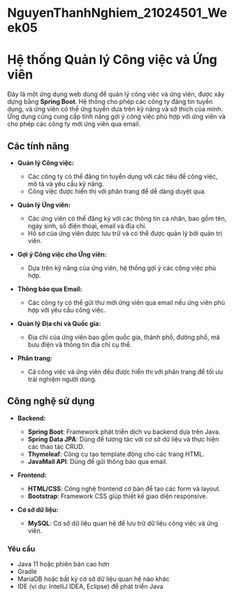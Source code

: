 # NguyenThanhNghiem_21024501_Week05

# Hệ thống Quản lý Công việc và Ứng viên

Đây là một ứng dụng web dùng để quản lý công việc và ứng viên, được xây dựng bằng **Spring Boot**. Hệ thống cho phép các công ty đăng tin tuyển dụng, và ứng viên có thể ứng tuyển dựa trên kỹ năng và sở thích của mình. Ứng dụng cũng cung cấp tính năng gợi ý công việc phù hợp với ứng viên và cho phép các công ty mời ứng viên qua email.

## Các tính năng

- **Quản lý Công việc:**
  - Các công ty có thể đăng tin tuyển dụng với các tiêu đề công việc, mô tả và yêu cầu kỹ năng.
  - Công việc được hiển thị với phân trang để dễ dàng duyệt qua.

- **Quản lý Ứng viên:**
  - Các ứng viên có thể đăng ký với các thông tin cá nhân, bao gồm tên, ngày sinh, số điện thoại, email và địa chỉ.
  - Hồ sơ của ứng viên được lưu trữ và có thể được quản lý bởi quản trị viên.

- **Gợi ý Công việc cho Ứng viên:**
  - Dựa trên kỹ năng của ứng viên, hệ thống gợi ý các công việc phù hợp.

- **Thông báo qua Email:**
  - Các công ty có thể gửi thư mời ứng viên qua email nếu ứng viên phù hợp với yêu cầu công việc.

- **Quản lý Địa chỉ và Quốc gia:**
  - Địa chỉ của ứng viên bao gồm quốc gia, thành phố, đường phố, mã bưu điện và thông tin địa chỉ cụ thể.

- **Phân trang:**
  - Cả công việc và ứng viên đều được hiển thị với phân trang để tối ưu trải nghiệm người dùng.

## Công nghệ sử dụng

- **Backend:**
  - **Spring Boot**: Framework phát triển dịch vụ backend dựa trên Java.
  - **Spring Data JPA**: Dùng để tương tác với cơ sở dữ liệu và thực hiện các thao tác CRUD.
  - **Thymeleaf**: Công cụ tạo template động cho các trang HTML.
  - **JavaMail API**: Dùng để gửi thông báo qua email.

- **Frontend:**
  - **HTML/CSS**: Công nghệ frontend cơ bản để tạo các form và layout.
  - **Bootstrap**: Framework CSS giúp thiết kế giao diện responsive.

- **Cơ sở dữ liệu:**
  - **MySQL**: Cơ sở dữ liệu quan hệ để lưu trữ dữ liệu công việc và ứng viên.


### Yêu cầu

- Java 11 hoặc phiên bản cao hơn
- Gradle
- MariaDB hoặc bất kỳ cơ sở dữ liệu quan hệ nào khác
- IDE (ví dụ: IntelliJ IDEA, Eclipse) để phát triển Java





